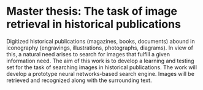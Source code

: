 # Master thesis: The task of image retrieval in historical publications
Digitized historical publications (magazines, books, documents) abound in iconography (engravings, illustrations, photographs, diagrams). In view of this, a natural need arises to search for images that fulfill a given information need. The aim of this work is to develop a learning and testing set for the task of searching images in historical publications. The work will develop a prototype neural networks-based search engine. Images will be retrieved and recognized along with the surrounding text.
